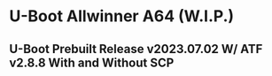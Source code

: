 # U-Boot Allwinner A64 (W.I.P.)
## U-Boot Prebuilt Release v2023.07.02 W/ ATF v2.8.8 With and Without SCP
